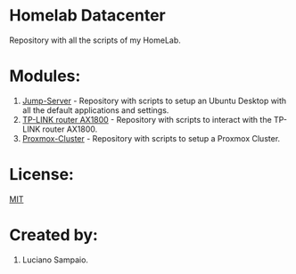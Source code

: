 # Homelab Datacenter
Repository with all the scripts of my HomeLab.

# Modules:
1. [Jump-Server](https://github.com/lsampaioweb/jump-server) - Repository with scripts to setup an Ubuntu Desktop with all the default applications and settings.
1. [TP-LINK router AX1800](https://github.com/lsampaioweb/tplink_router_ax1800) - Repository with scripts to interact with the TP-LINK router AX1800.
1. [Proxmox-Cluster](https://github.com/lsampaioweb/proxmox-cluster) - Repository with scripts to setup a Proxmox Cluster.

# License:

[MIT](LICENSE "MIT License")

# Created by: 

1. Luciano Sampaio.